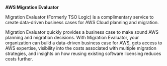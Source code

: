 **AWS Migration Evaluator**

Migration Evaluator (Formerly TSO Logic) is a complimentary service to create data-driven business cases for AWS Cloud planning and migration.

Migration Evaluator quickly provides a business case to make sound AWS planning and migration decisions. With Migration Evaluator, your organization can build a data-driven business case for AWS, gets access to AWS expertise, visibility into the costs associated with multiple migration strategies, and insights on how reusing existing software licensing reduces costs further.